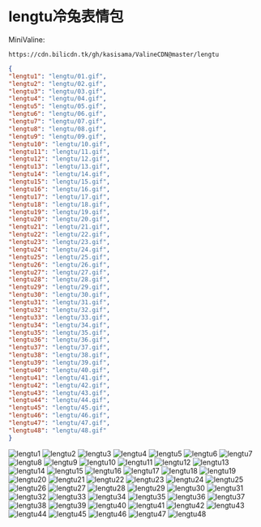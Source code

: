 # lengtu冷兔表情包

MiniValine:

`https://cdn.bilicdn.tk/gh/kasisama/ValineCDN@master/lengtu`

```json
{
"lengtu1": "lengtu/01.gif",
"lengtu2": "lengtu/02.gif",
"lengtu3": "lengtu/03.gif",
"lengtu4": "lengtu/04.gif",
"lengtu5": "lengtu/05.gif",
"lengtu6": "lengtu/06.gif",
"lengtu7": "lengtu/07.gif",
"lengtu8": "lengtu/08.gif",
"lengtu9": "lengtu/09.gif",
"lengtu10": "lengtu/10.gif",
"lengtu11": "lengtu/11.gif",
"lengtu12": "lengtu/12.gif",
"lengtu13": "lengtu/13.gif",
"lengtu14": "lengtu/14.gif",
"lengtu15": "lengtu/15.gif",
"lengtu16": "lengtu/16.gif",
"lengtu17": "lengtu/17.gif",
"lengtu18": "lengtu/18.gif",
"lengtu19": "lengtu/19.gif",
"lengtu20": "lengtu/20.gif",
"lengtu21": "lengtu/21.gif",
"lengtu22": "lengtu/22.gif",
"lengtu23": "lengtu/23.gif",
"lengtu24": "lengtu/24.gif",
"lengtu25": "lengtu/25.gif",
"lengtu26": "lengtu/26.gif",
"lengtu27": "lengtu/27.gif",
"lengtu28": "lengtu/28.gif",
"lengtu29": "lengtu/29.gif",
"lengtu30": "lengtu/30.gif",
"lengtu31": "lengtu/31.gif",
"lengtu32": "lengtu/32.gif",
"lengtu33": "lengtu/33.gif",
"lengtu34": "lengtu/34.gif",
"lengtu35": "lengtu/35.gif",
"lengtu36": "lengtu/36.gif",
"lengtu37": "lengtu/37.gif",
"lengtu38": "lengtu/38.gif",
"lengtu39": "lengtu/39.gif",
"lengtu40": "lengtu/40.gif",
"lengtu41": "lengtu/41.gif",
"lengtu42": "lengtu/42.gif",
"lengtu43": "lengtu/43.gif",
"lengtu44": "lengtu/44.gif",
"lengtu45": "lengtu/45.gif",
"lengtu46": "lengtu/46.gif",
"lengtu47": "lengtu/47.gif",
"lengtu48": "lengtu/48.gif"
}
```
![lengtu1](https://cdn.bilicdn.tk/gh/kasisama/ValineCDN@master/lengtu/01.gif)
![lengtu2](https://cdn.bilicdn.tk/gh/kasisama/ValineCDN@master/lengtu/02.gif)
![lengtu3](https://cdn.bilicdn.tk/gh/kasisama/ValineCDN@master/lengtu/03.gif)
![lengtu4](https://cdn.bilicdn.tk/gh/kasisama/ValineCDN@master/lengtu/04.gif)
![lengtu5](https://cdn.bilicdn.tk/gh/kasisama/ValineCDN@master/lengtu/05.gif)
![lengtu6](https://cdn.bilicdn.tk/gh/kasisama/ValineCDN@master/lengtu/06.gif)
![lengtu7](https://cdn.bilicdn.tk/gh/kasisama/ValineCDN@master/lengtu/07.gif)
![lengtu8](https://cdn.bilicdn.tk/gh/kasisama/ValineCDN@master/lengtu/08.gif)
![lengtu9](https://cdn.bilicdn.tk/gh/kasisama/ValineCDN@master/lengtu/09.gif)
![lengtu10](https://cdn.bilicdn.tk/gh/kasisama/ValineCDN@master/lengtu/10.gif)
![lengtu11](https://cdn.bilicdn.tk/gh/kasisama/ValineCDN@master/lengtu/11.gif)
![lengtu12](https://cdn.bilicdn.tk/gh/kasisama/ValineCDN@master/lengtu/12.gif)
![lengtu13](https://cdn.bilicdn.tk/gh/kasisama/ValineCDN@master/lengtu/13.gif)
![lengtu14](https://cdn.bilicdn.tk/gh/kasisama/ValineCDN@master/lengtu/14.gif)
![lengtu15](https://cdn.bilicdn.tk/gh/kasisama/ValineCDN@master/lengtu/15.gif)
![lengtu16](https://cdn.bilicdn.tk/gh/kasisama/ValineCDN@master/lengtu/16.gif)
![lengtu17](https://cdn.bilicdn.tk/gh/kasisama/ValineCDN@master/lengtu/17.gif)
![lengtu18](https://cdn.bilicdn.tk/gh/kasisama/ValineCDN@master/lengtu/18.gif)
![lengtu19](https://cdn.bilicdn.tk/gh/kasisama/ValineCDN@master/lengtu/19.gif)
![lengtu20](https://cdn.bilicdn.tk/gh/kasisama/ValineCDN@master/lengtu/20.gif)
![lengtu21](https://cdn.bilicdn.tk/gh/kasisama/ValineCDN@master/lengtu/21.gif)
![lengtu22](https://cdn.bilicdn.tk/gh/kasisama/ValineCDN@master/lengtu/22.gif)
![lengtu23](https://cdn.bilicdn.tk/gh/kasisama/ValineCDN@master/lengtu/23.gif)
![lengtu24](https://cdn.bilicdn.tk/gh/kasisama/ValineCDN@master/lengtu/24.gif)
![lengtu25](https://cdn.bilicdn.tk/gh/kasisama/ValineCDN@master/lengtu/25.gif)
![lengtu26](https://cdn.bilicdn.tk/gh/kasisama/ValineCDN@master/lengtu/26.gif)
![lengtu27](https://cdn.bilicdn.tk/gh/kasisama/ValineCDN@master/lengtu/27.gif)
![lengtu28](https://cdn.bilicdn.tk/gh/kasisama/ValineCDN@master/lengtu/28.gif)
![lengtu29](https://cdn.bilicdn.tk/gh/kasisama/ValineCDN@master/lengtu/29.gif)
![lengtu30](https://cdn.bilicdn.tk/gh/kasisama/ValineCDN@master/lengtu/30.gif)
![lengtu31](https://cdn.bilicdn.tk/gh/kasisama/ValineCDN@master/lengtu/31.gif)
![lengtu32](https://cdn.bilicdn.tk/gh/kasisama/ValineCDN@master/lengtu/32.gif)
![lengtu33](https://cdn.bilicdn.tk/gh/kasisama/ValineCDN@master/lengtu/33.gif)
![lengtu34](https://cdn.bilicdn.tk/gh/kasisama/ValineCDN@master/lengtu/34.gif)
![lengtu35](https://cdn.bilicdn.tk/gh/kasisama/ValineCDN@master/lengtu/35.gif)
![lengtu36](https://cdn.bilicdn.tk/gh/kasisama/ValineCDN@master/lengtu/36.gif)
![lengtu37](https://cdn.bilicdn.tk/gh/kasisama/ValineCDN@master/lengtu/37.gif)
![lengtu38](https://cdn.bilicdn.tk/gh/kasisama/ValineCDN@master/lengtu/38.gif)
![lengtu39](https://cdn.bilicdn.tk/gh/kasisama/ValineCDN@master/lengtu/39.gif)
![lengtu40](https://cdn.bilicdn.tk/gh/kasisama/ValineCDN@master/lengtu/40.gif)
![lengtu41](https://cdn.bilicdn.tk/gh/kasisama/ValineCDN@master/lengtu/41.gif)
![lengtu42](https://cdn.bilicdn.tk/gh/kasisama/ValineCDN@master/lengtu/42.gif)
![lengtu43](https://cdn.bilicdn.tk/gh/kasisama/ValineCDN@master/lengtu/43.gif)
![lengtu44](https://cdn.bilicdn.tk/gh/kasisama/ValineCDN@master/lengtu/44.gif)
![lengtu45](https://cdn.bilicdn.tk/gh/kasisama/ValineCDN@master/lengtu/45.gif)
![lengtu46](https://cdn.bilicdn.tk/gh/kasisama/ValineCDN@master/lengtu/46.gif)
![lengtu47](https://cdn.bilicdn.tk/gh/kasisama/ValineCDN@master/lengtu/47.gif)
![lengtu48](https://cdn.bilicdn.tk/gh/kasisama/ValineCDN@master/lengtu/48.gif)